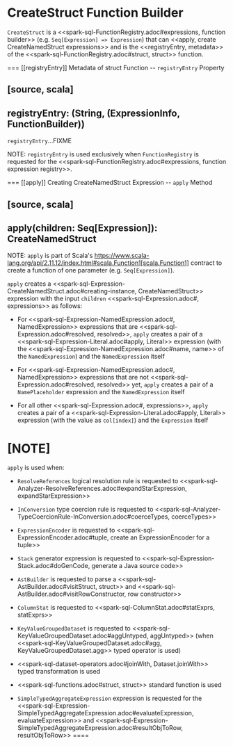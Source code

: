 # CreateStruct Function Builder

`CreateStruct` is a <<spark-sql-FunctionRegistry.adoc#expressions, function builder>> (e.g. `Seq[Expression] => Expression`) that can <<apply, create CreateNamedStruct expressions>> and is the <<registryEntry, metadata>> of the <<spark-sql-FunctionRegistry.adoc#struct, struct>> function.

=== [[registryEntry]] Metadata of struct Function -- `registryEntry` Property

[source, scala]
----
registryEntry: (String, (ExpressionInfo, FunctionBuilder))
----

`registryEntry`...FIXME

NOTE: `registryEntry` is used exclusively when `FunctionRegistry` is requested for the <<spark-sql-FunctionRegistry.adoc#expressions, function expression registry>>.

=== [[apply]] Creating CreateNamedStruct Expression -- `apply` Method

[source, scala]
----
apply(children: Seq[Expression]): CreateNamedStruct
----

NOTE: `apply` is part of Scala's https://www.scala-lang.org/api/2.11.12/index.html#scala.Function1[scala.Function1] contract to create a function of one parameter (e.g. `Seq[Expression]`).

`apply` creates a <<spark-sql-Expression-CreateNamedStruct.adoc#creating-instance, CreateNamedStruct>> expression with the input `children` <<spark-sql-Expression.adoc#, expressions>> as follows:

* For <<spark-sql-Expression-NamedExpression.adoc#, NamedExpression>> expressions that are <<spark-sql-Expression.adoc#resolved, resolved>>, `apply` creates a pair of a <<spark-sql-Expression-Literal.adoc#apply, Literal>> expression (with the <<spark-sql-Expression-NamedExpression.adoc#name, name>> of the `NamedExpression`) and the `NamedExpression` itself

* For <<spark-sql-Expression-NamedExpression.adoc#, NamedExpression>> expressions that are not <<spark-sql-Expression.adoc#resolved, resolved>> yet, `apply` creates a pair of a `NamePlaceholder` expression and the `NamedExpression` itself

* For all other <<spark-sql-Expression.adoc#, expressions>>, `apply` creates a pair of a <<spark-sql-Expression-Literal.adoc#apply, Literal>> expression (with the value as `col[index]`) and the `Expression` itself

[NOTE]
====
`apply` is used when:

* `ResolveReferences` logical resolution rule is requested to <<spark-sql-Analyzer-ResolveReferences.adoc#expandStarExpression, expandStarExpression>>

* `InConversion` type coercion rule is requested to <<spark-sql-Analyzer-TypeCoercionRule-InConversion.adoc#coerceTypes, coerceTypes>>

* `ExpressionEncoder` is requested to <<spark-sql-ExpressionEncoder.adoc#tuple, create an ExpressionEncoder for a tuple>>

* `Stack` generator expression is requested to <<spark-sql-Expression-Stack.adoc#doGenCode, generate a Java source code>>

* `AstBuilder` is requested to parse a <<spark-sql-AstBuilder.adoc#visitStruct, struct>> and <<spark-sql-AstBuilder.adoc#visitRowConstructor, row constructor>>

* `ColumnStat` is requested to <<spark-sql-ColumnStat.adoc#statExprs, statExprs>>

* `KeyValueGroupedDataset` is requested to <<spark-sql-KeyValueGroupedDataset.adoc#aggUntyped, aggUntyped>> (when <<spark-sql-KeyValueGroupedDataset.adoc#agg, KeyValueGroupedDataset.agg>> typed operator is used)

* <<spark-sql-dataset-operators.adoc#joinWith, Dataset.joinWith>> typed transformation is used

* <<spark-sql-functions.adoc#struct, struct>> standard function is used

* `SimpleTypedAggregateExpression` expression is requested for the <<spark-sql-Expression-SimpleTypedAggregateExpression.adoc#evaluateExpression, evaluateExpression>> and <<spark-sql-Expression-SimpleTypedAggregateExpression.adoc#resultObjToRow, resultObjToRow>>
====

